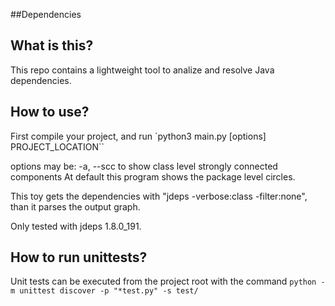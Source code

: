 ##Dependencies

## What is this?

This repo contains a lightweight tool to analize and resolve Java dependencies.

## How to use?

First compile your project, and run 
`python3 main.py [options] PROJECT_LOCATION``

options may be:
 -a, --scc to show class level strongly connected components
 At default this program shows the package level circles.
 
This toy gets the dependencies with "jdeps -verbose:class -filter:none", 
than it parses the output graph.

Only tested with jdeps 1.8.0_191.

## How to run unittests?

Unit tests can be executed from the project root with the command
`python -m unittest discover -p "*test.py" -s test/`
